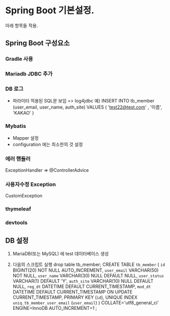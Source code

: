 # Spring Boot 기본설정.
아래 항목들 적용.


## Spring Boot 구성요소

### Gradle 사용

### Mariadb JDBC 추가

### DB 로그
- 파라미터 적용된 SQL문 보임 => log4jdbc
	예) INSERT INTO tb_member (user_email, user_name, auth_site) VALUES ( 'test22@test.com' , '이름', 'KAKAO' ) 

### Mybatis
- Mapper 설정
- configuration 에는 최소한의 것 설정

### 에러 핸들러
ExceptionHandler => @ControllerAdvice

### 사용자수정 Exception
CustomException

### thymeleaf

### devtools


## DB 설정
1. MariaDB(또는 MySQL) 에 test 데이터베이스 생성

2. 다음의 스크립트 실행
drop table tb_member;
CREATE TABLE `tb_member` (
	`id` BIGINT(20) NOT NULL AUTO_INCREMENT,
	`user_email` VARCHAR(50) NOT NULL,
	`user_name` VARCHAR(30) NULL DEFAULT NULL,
	`user_status` VARCHAR(1) DEFAULT 'Y',
	`auth_site` VARCHAR(10) NULL DEFAULT NULL,
	`reg_dt` DATETIME DEFAULT CURRENT_TIMESTAMP,
	`mod_dt` DATETIME DEFAULT CURRENT_TIMESTAMP ON UPDATE CURRENT_TIMESTAMP,
PRIMARY KEY (`id`),
UNIQUE INDEX `uniq_tb_member_user_email` (`user_email`)
)
COLLATE='utf8_general_ci'
ENGINE=InnoDB
AUTO_INCREMENT=1
;
